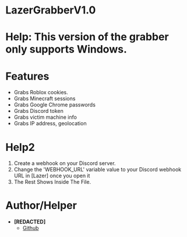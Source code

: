 # LazerGrabberV1.0

# Help: This version of the grabber only supports **Windows**.

# Features
- Grabs Roblox cookies.
- Grabs Minecraft sessions
- Grabs Google Chrome passwords
- Grabs Discord token
- Grabs victim machine info
- Grabs IP address, geolocation

# Help2
 1. Create a webhook on your Discord server.
 2. Change the 'WEBHOOK_URL' variable value to your Discord webhook URL in [Lazer] once you open it
 3. The Rest Shows Inside The File.

# Author/Helper
- **[REDACTED]**
    - [Github](https://github.com/RELSTUDIO)
